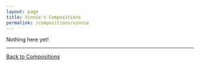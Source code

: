 ```yaml
---
layout: page
title: Vinnie's Compositions
permalink: /compositions/vinnie
---
```

Nothing here yet!

---
[Back to Compositions](/sc-workshop/compositions/)
